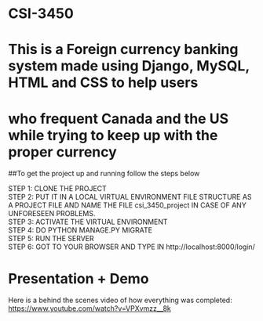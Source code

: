 # CSI-3450
# This is a Foreign currency banking system made using Django, MySQL, HTML and CSS to help users
# who frequent Canada and the US while trying to keep up with the proper currency

##To get the project up and running follow the steps below

STEP 1: CLONE THE PROJECT  
STEP 2: PUT IT IN A LOCAL VIRTUAL ENVIRONMENT FILE STRUCTURE AS A PROJECT FILE AND NAME THE FILE csi_3450_project IN CASE OF ANY UNFORESEEN PROBLEMS.  
STEP 3: ACTIVATE THE VIRTUAL ENVIRONMENT  
STEP 4: DO PYTHON MANAGE.PY MIGRATE  
STEP 5: RUN THE SERVER  
STEP 6: GOT TO YOUR BROWSER AND TYPE IN http://localhost:8000/login/  

# Presentation + Demo
Here is a behind the scenes video of how everything was completed: https://www.youtube.com/watch?v=VPXvmzz__8k
